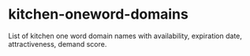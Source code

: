 # kitchen-oneword-domains
List of kitchen one word domain names with availability, expiration date, attractiveness, demand score.
